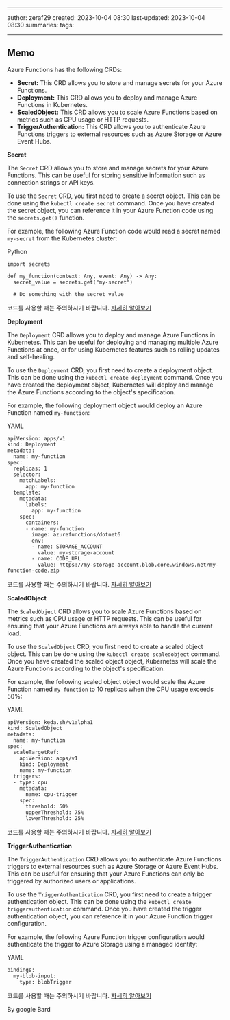 

--- 
author: zeraf29
created: 2023-10-04 08:30 
last-updated: 2023-10-04 08:30 
summaries: 
tags:

---


## Memo

Azure Functions has the following CRDs:

- **Secret:** This CRD allows you to store and manage secrets for your Azure Functions.
- **Deployment:** This CRD allows you to deploy and manage Azure Functions in Kubernetes.
- **ScaledObject:** This CRD allows you to scale Azure Functions based on metrics such as CPU usage or HTTP requests.
- **TriggerAuthentication:** This CRD allows you to authenticate Azure Functions triggers to external resources such as Azure Storage or Azure Event Hubs.

**Secret**

The `Secret` CRD allows you to store and manage secrets for your Azure Functions. This can be useful for storing sensitive information such as connection strings or API keys.

To use the `Secret` CRD, you first need to create a secret object. This can be done using the `kubectl create secret` command. Once you have created the secret object, you can reference it in your Azure Function code using the `secrets.get()` function.

For example, the following Azure Function code would read a secret named `my-secret` from the Kubernetes cluster:

Python

```
import secrets

def my_function(context: Any, event: Any) -> Any:
  secret_value = secrets.get("my-secret")

  # Do something with the secret value

```

코드를 사용할 때는 주의하시기 바랍니다. [자세히 알아보기](https://bard.google.com/faq#coding)

**Deployment**

The `Deployment` CRD allows you to deploy and manage Azure Functions in Kubernetes. This can be useful for deploying and managing multiple Azure Functions at once, or for using Kubernetes features such as rolling updates and self-healing.

To use the `Deployment` CRD, you first need to create a deployment object. This can be done using the `kubectl create deployment` command. Once you have created the deployment object, Kubernetes will deploy and manage the Azure Functions according to the object's specification.

For example, the following deployment object would deploy an Azure Function named `my-function`:

YAML

```
apiVersion: apps/v1
kind: Deployment
metadata:
  name: my-function
spec:
  replicas: 1
  selector:
    matchLabels:
      app: my-function
  template:
    metadata:
      labels:
        app: my-function
    spec:
      containers:
      - name: my-function
        image: azurefunctions/dotnet6
        env:
        - name: STORAGE_ACCOUNT
          value: my-storage-account
        - name: CODE_URL
          value: https://my-storage-account.blob.core.windows.net/my-function-code.zip
```

코드를 사용할 때는 주의하시기 바랍니다. [자세히 알아보기](https://bard.google.com/faq#coding)

**ScaledObject**

The `ScaledObject` CRD allows you to scale Azure Functions based on metrics such as CPU usage or HTTP requests. This can be useful for ensuring that your Azure Functions are always able to handle the current load.

To use the `ScaledObject` CRD, you first need to create a scaled object object. This can be done using the `kubectl create scaledobject` command. Once you have created the scaled object object, Kubernetes will scale the Azure Functions according to the object's specification.

For example, the following scaled object object would scale the Azure Function named `my-function` to 10 replicas when the CPU usage exceeds 50%:

YAML

```
apiVersion: keda.sh/v1alpha1
kind: ScaledObject
metadata:
  name: my-function
spec:
  scaleTargetRef:
    apiVersion: apps/v1
    kind: Deployment
    name: my-function
  triggers:
  - type: cpu
    metadata:
      name: cpu-trigger
    spec:
      threshold: 50%
      upperThreshold: 75%
      lowerThreshold: 25%
```

코드를 사용할 때는 주의하시기 바랍니다. [자세히 알아보기](https://bard.google.com/faq#coding)

**TriggerAuthentication**

The `TriggerAuthentication` CRD allows you to authenticate Azure Functions triggers to external resources such as Azure Storage or Azure Event Hubs. This can be useful for ensuring that your Azure Functions can only be triggered by authorized users or applications.

To use the `TriggerAuthentication` CRD, you first need to create a trigger authentication object. This can be done using the `kubectl create triggerauthentication` command. Once you have created the trigger authentication object, you can reference it in your Azure Function trigger configuration.

For example, the following Azure Function trigger configuration would authenticate the trigger to Azure Storage using a managed identity:

YAML

```
bindings:
  my-blob-input:
    type: blobTrigger
```

코드를 사용할 때는 주의하시기 바랍니다. [자세히 알아보기](https://bard.google.com/faq#coding)



By google Bard
